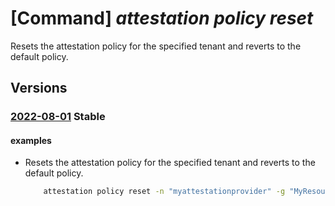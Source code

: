 # [Command] _attestation policy reset_

Resets the attestation policy for the specified tenant and reverts     to the default policy.

## Versions

### [2022-08-01](/Resources/data-plane:microsoft.attestation/L3BvbGljaWVzL3t9OnJlc2V0/2022-08-01.xml) **Stable**

<!-- data-plane:microsoft.attestation /policies/{}:reset 2022-08-01 -->

#### examples

- Resets the attestation policy for the specified tenant and reverts to the default policy.
    ```bash
        attestation policy reset -n "myattestationprovider" -g "MyResourceGroup" --attestation-type SGX-OpenEnclaveSDK --policy-jws "eyJhbGciOiJub25lIn0.."
    ```
